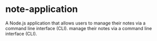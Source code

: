 # note-application
A Node.js application that allows users to manage their notes via a command line interface (CLI). manage their notes via a command line interface (CLI).
